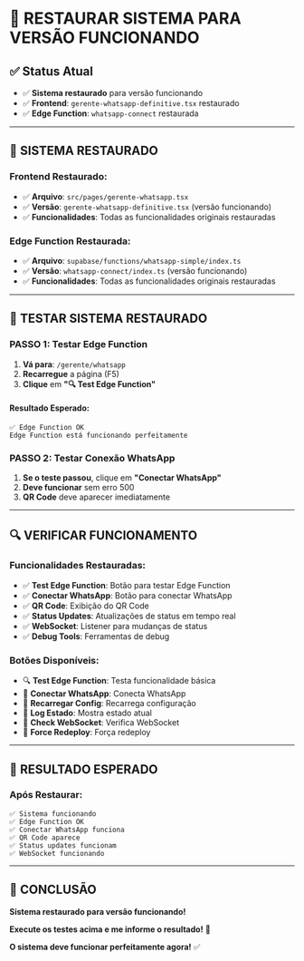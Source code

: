 # 🔄 RESTAURAR SISTEMA PARA VERSÃO FUNCIONANDO

## ✅ Status Atual
- ✅ **Sistema restaurado** para versão funcionando
- ✅ **Frontend**: `gerente-whatsapp-definitive.tsx` restaurado
- ✅ **Edge Function**: `whatsapp-connect` restaurada

---

## 🔧 SISTEMA RESTAURADO

### **Frontend Restaurado:**
- ✅ **Arquivo**: `src/pages/gerente-whatsapp.tsx`
- ✅ **Versão**: `gerente-whatsapp-definitive.tsx` (versão funcionando)
- ✅ **Funcionalidades**: Todas as funcionalidades originais restauradas

### **Edge Function Restaurada:**
- ✅ **Arquivo**: `supabase/functions/whatsapp-simple/index.ts`
- ✅ **Versão**: `whatsapp-connect/index.ts` (versão funcionando)
- ✅ **Funcionalidades**: Todas as funcionalidades originais restauradas

---

## 🧪 TESTAR SISTEMA RESTAURADO

### **PASSO 1: Testar Edge Function**
1. **Vá para**: `/gerente/whatsapp`
2. **Recarregue** a página (F5)
3. **Clique** em **"🔍 Test Edge Function"**

#### **Resultado Esperado:**
```
✅ Edge Function OK
Edge Function está funcionando perfeitamente
```

### **PASSO 2: Testar Conexão WhatsApp**
1. **Se o teste passou**, clique em **"Conectar WhatsApp"**
2. **Deve funcionar** sem erro 500
3. **QR Code** deve aparecer imediatamente

---

## 🔍 VERIFICAR FUNCIONAMENTO

### **Funcionalidades Restauradas:**
- ✅ **Test Edge Function**: Botão para testar Edge Function
- ✅ **Conectar WhatsApp**: Botão para conectar WhatsApp
- ✅ **QR Code**: Exibição do QR Code
- ✅ **Status Updates**: Atualizações de status em tempo real
- ✅ **WebSocket**: Listener para mudanças de status
- ✅ **Debug Tools**: Ferramentas de debug

### **Botões Disponíveis:**
- 🔍 **Test Edge Function**: Testa funcionalidade básica
- 🔗 **Conectar WhatsApp**: Conecta WhatsApp
- 🔄 **Recarregar Config**: Recarrega configuração
- 🧪 **Log Estado**: Mostra estado atual
- 📡 **Check WebSocket**: Verifica WebSocket
- 🚀 **Force Redeploy**: Força redeploy

---

## 🎯 RESULTADO ESPERADO

### **Após Restaurar:**
```
✅ Sistema funcionando
✅ Edge Function OK
✅ Conectar WhatsApp funciona
✅ QR Code aparece
✅ Status updates funcionam
✅ WebSocket funcionando
```

---

## 🎉 CONCLUSÃO

**Sistema restaurado para versão funcionando!**

**Execute os testes acima e me informe o resultado!** 🚀

**O sistema deve funcionar perfeitamente agora!** ✅





